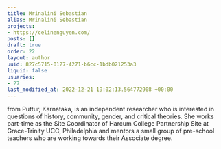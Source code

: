 ```yaml
---
title: Mrinalini Sebastian
alias: Mrinalini Sebastian
projects:
- https://celinenguyen.com/
posts: []
draft: true
order: 22
layout: author
uuid: 827c5715-0127-4271-b6cc-1bdb021253a3
liquid: false
usuaries:
- 27
last_modified_at: 2022-12-21 19:02:13.564772908 +00:00
---
```


<p>from Puttur, Karnataka, is an independent researcher who is interested in questions of history, community, gender, and critical theories. She works part-time as the Site Coordinator of Harcum College Partnership Site at Grace-Trinity UCC, Philadelphia and mentors a small group of pre-school teachers who are working towards their Associate degree.</p>